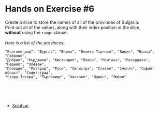 # Hands on Exercise #6
   
Create a slice to store the names of all of the  provinces of Bulgaria. <br>Print out all of the values, along with their index position in the slice, **without** using the `range` clause. <br><br> *Here is a list of the provinces:*

    
 ```
"Благоевград", "Бургас", "Варна", "Велико Търново", "Видин", "Враца", "Габрово",
"Добрич", "Кърджали", "Кюстендил", "Ловеч", "Монтана", "Пазарджик", "Перник", "Плевен",
"Пловдив", "Разград", "Русе", "Силистра", "Сливен", "Смолян", "София-област", "София-град",
"Стара Загора", "Търговище", "Хасково", "Шумен", "Ямбол"
 ```
		


<br><br><br>  
* [Solution](main.go)